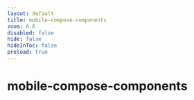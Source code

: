```yaml
---
layout: default 
title: mobile-compose-components  
zoom: 0.6   
disabled: false 
hide: false 
hideInToc: false    
preload: true   
---
```



# mobile-compose-components   
